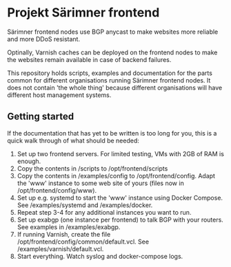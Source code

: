 Projekt Särimner frontend
=========================

Särimner frontend nodes use BGP anycast to make websites more reliable and
more DDoS resistant.

Optinally, Varnish caches can be deployed on the frontend nodes to make
the websites remain available in case of backend failures.

This repository holds scripts, examples and documentation for the parts
common for different organisations running Särimner frontend nodes. It
does not contain 'the whole thing' because different organisations will
have different host management systems.


Getting started
---------------
If the documentation that has yet to be written is too long for you, this
is a quick walk through of what should be needed:

1. Set up two frontend servers. For limited testing, VMs with 2GB of RAM is enough.
2. Copy the contents in /scripts to /opt/frontend/scripts
3. Copy the contents in /examples/config to /opt/frontend/config.
   Adapt the 'www' instance to some web site of yours (files now in /opt/frontend/config/www).
4. Set up e.g. systemd to start the 'www' instance using Docker Compose.
   See /examples/systemd and /examples/docker.
5. Repeat step 3-4 for any additional instances you want to run.
6. Set up exabgp (one instance per frontend) to talk BGP with your routers.
   See examples in /examples/exabgp.
7. If running Varnish, create the file /opt/frontend/config/common/default.vcl.
   See /examples/varnish/default.vcl.
8. Start everything. Watch syslog and docker-compose logs.
